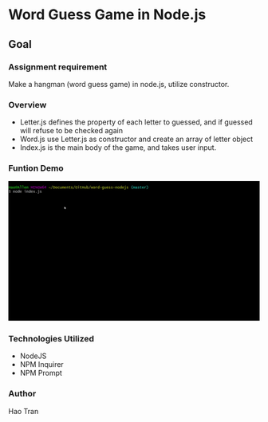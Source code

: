 # Word Guess Game in Node.js
## Goal 

### Assignment requirement
Make a hangman (word guess game) in node.js, utilize constructor.

### Overview
- Letter.js defines the property of each letter to guessed, and if guessed will refuse to be checked again
- Word.js use Letter.js as constructor and create an array of letter object
- Index.js is the main body of the game, and takes user input.

### Funtion Demo

![](https://raw.githubusercontent.com/donxiya/word-guess-nodejs/master/word-guess-gamejs-demo.gif)

### Technologies Utilized
- NodeJS
- NPM Inquirer
- NPM Prompt

### Author
Hao Tran

